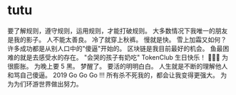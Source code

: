 # tutu
要了解规则，遵守规则，运用规则，才能打破规则。
大多数情况下我唯一的朋友是我的影子。
人不能太善良。
冷了就穿上秋裤。
慢就是快。
雪上加霜又如何？
许多成功都是从别人口中的"傻逼"开始的。
区块链是我目前最好的机会。
鱼最困难的就是去感受水的存在。
"会哭的孩子有奶吃"
TokenClub 生日快乐！ 🎂🎂🎂
为很膨胀。
为晚上要 5 黑。
梦醒了。
要活的明明白白。
人生就是不断的理解他人和骂自己傻逼。
2019 Go Go Go !!!
所有杀不死我的，都会让我变得更强大。
为为为们环游世界做出努力。
